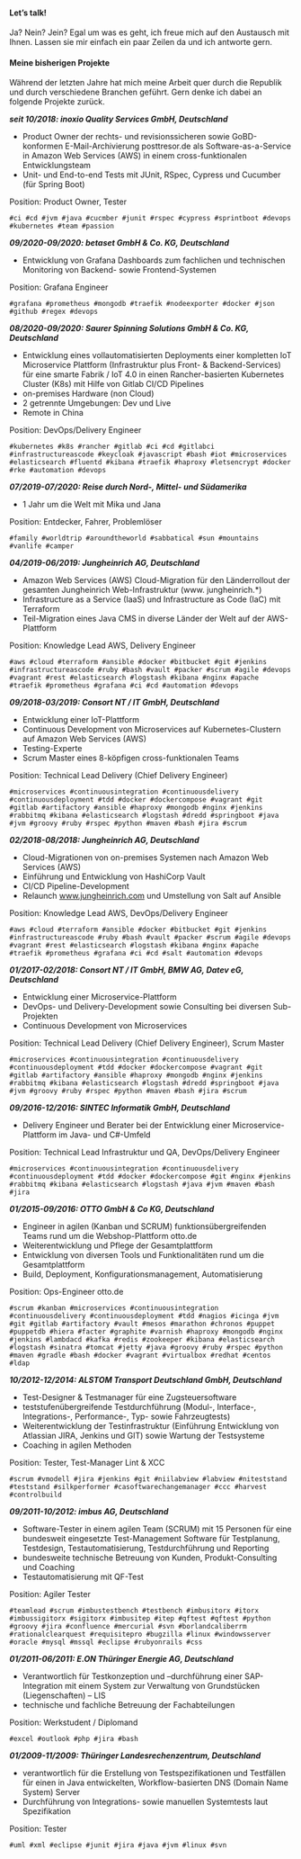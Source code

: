 #### Let’s talk!

Ja? Nein? Jein? Egal um was es geht, ich freue mich auf den Austausch mit Ihnen. Lassen sie mir einfach ein paar
Zeilen da und ich antworte gern.

#### Meine bisherigen Projekte

Während der letzten Jahre hat mich meine Arbeit quer durch die Republik und durch verschiedene Branchen geführt. Gern denke ich dabei an folgende Projekte zurück.

***seit 10/2018: inoxio Quality Services GmbH, Deutschland***

* Product Owner der rechts- und revisionssicheren sowie GoBD-konformen E-Mail-Archivierung posttresor.de als 
Software-as-a-Service in Amazon Web Services (AWS) in einem cross-funktionalen Entwicklungsteam
* Unit- und End-to-end Tests mit JUnit, RSpec, Cypress und Cucumber (für Spring Boot)

Position: Product Owner, Tester

`#ci #cd #jvm #java #cucmber #junit #rspec #cypress #sprintboot #devops #kubernetes #team #passion`

***09/2020-09/2020: betaset GmbH & Co. KG, Deutschland***

* Entwicklung von Grafana Dashboards zum fachlichen und technischen Monitoring von Backend- sowie Frontend-Systemen

Position: Grafana Engineer

`#grafana #prometheus #mongodb #traefik #nodeexporter #docker #json #github #regex #devops`

***08/2020-09/2020: Saurer Spinning Solutions GmbH & Co. KG, Deutschland***

* Entwicklung eines vollautomatisierten Deployments einer kompletten IoT Microservice Plattform (Infrastruktur plus 
Front- & Backend-Services) für eine smarte Fabrik / IoT 4.0 in einen Rancher-basierten Kubernetes Cluster (K8s) mit Hilfe von Gitlab CI/CD Pipelines
* on-premises Hardware (non Cloud)
* 2 getrennte Umgebungen: Dev und Live
* Remote in China

Position: DevOps/Delivery Engineer

`#kubernetes #k8s #rancher #gitlab #ci #cd #gitlabci #infrastructureascode #keycloak #javascript #bash #iot #microservices #elasticsearch #fluentd #kibana #traefik #haproxy #letsencrypt #docker #rke #automation #devops`

***07/2019-07/2020: Reise durch Nord-, Mittel- und Südamerika***

* 1 Jahr um die Welt mit Mika und Jana

Position: Entdecker, Fahrer, Problemlöser

`#family #worldtrip #aroundtheworld #sabbatical #sun #mountains #vanlife #camper`

***04/2019-06/2019: Jungheinrich AG, Deutschland***

* Amazon Web Services (AWS) Cloud-Migration für den Länderrollout der gesamten Jungheinrich Web-Infrastruktur (www.
jungheinrich.*)
* Infrastructure as a Service (IaaS) und Infrastructure as Code (IaC) mit Terraform
* Teil-Migration eines Java CMS in diverse Länder der Welt auf der AWS-Plattform

Position: Knowledge Lead AWS, Delivery Engineer

`#aws #cloud #terraform #ansible #docker #bitbucket #git #jenkins #infrastructureascode #ruby #bash #vault #packer #scrum #agile #devops #vagrant #rest #elasticsearch #logstash #kibana #nginx #apache #traefik #prometheus #grafana #ci #cd #automation #devops`

***09/2018-03/2019: Consort NT / IT GmbH, Deutschland***

* Entwicklung einer IoT-Plattform
* Continuous Development von Microservices auf Kubernetes-Clustern auf Amazon Web Services (AWS)
* Testing-Experte
* Scrum Master eines 8-köpfigen cross-funktionalen Teams

Position: Technical Lead Delivery (Chief Delivery Engineer)

`#microservices #continuousintegration #continuousdelivery #continuousdeployment #tdd #docker #dockercompose #vagrant #git #gitlab #artifactory #ansible #haproxy #mongodb #nginx #jenkins #rabbitmq #kibana #elasticsearch #logstash #dredd #springboot #java #jvm #groovy #ruby #rspec #python #maven #bash #jira #scrum`

***02/2018-08/2018: Jungheinrich AG, Deutschland***

* Cloud-Migrationen von on-premises Systemen nach Amazon Web Services (AWS)
* Einführung und Entwicklung von HashiCorp Vault
* CI/CD Pipeline-Development
* Relaunch www.jungheinrich.com und Umstellung von Salt auf Ansible

Position: Knowledge Lead AWS, DevOps/Delivery Engineer

`#aws #cloud #terraform #ansible #docker #bitbucket #git #jenkins #infrastructureascode #ruby #bash #vault #packer #scrum #agile #devops #vagrant #rest #elasticsearch #logstash #kibana #nginx #apache #traefik #prometheus #grafana #ci #cd #salt #automation #devops`

***01/2017-02/2018: Consort NT / IT GmbH, BMW AG, Datev eG, Deutschland***

* Entwicklung einer Microservice-Plattform
* DevOps- und Delivery-Development sowie Consulting bei diversen Sub-Projekten
* Continuous Development von Microservices

Position: Technical Lead Delivery (Chief Delivery Engineer), Scrum Master

`#microservices #continuousintegration #continuousdelivery #continuousdeployment #tdd #docker #dockercompose #vagrant #git #gitlab #artifactory #ansible #haproxy #mongodb #nginx #jenkins #rabbitmq #kibana #elasticsearch #logstash #dredd #springboot #java #jvm #groovy #ruby #rspec #python #maven #bash #jira #scrum`

***09/2016-12/2016: SINTEC Informatik GmbH, Deutschland***

* Delivery Engineer und Berater bei der Entwicklung einer Microservice-Plattform im Java- und C#-Umfeld

Position: Technical Lead Infrastruktur und QA, DevOps/Delivery Engineer

`#microservices #continuousintegration #continuousdelivery #continuousdeployment #tdd #docker #dockercompose #git #nginx #jenkins #rabbitmq #kibana #elasticsearch #logstash #java #jvm #maven #bash #jira`

***01/2015-09/2016: OTTO GmbH & Co KG, Deutschland***

* Engineer in agilen (Kanban und SCRUM) funktionsübergreifenden Teams rund um die Webshop-Plattform otto.de
* Weiterentwicklung und Pflege der Gesamtplattform
* Entwicklung von diversen Tools und Funktionalitäten rund um die Gesamtplattform
* Build, Deployment, Konfigurationsmanagement, Automatisierung

Position: Ops-Engineer otto.de

`#scrum #kanban #microservices #continuousintegration #continuousdelivery #continuousdeployment #tdd #nagios #icinga #jvm #git #gitlab #artifactory #vault #mesos #marathon #chronos #puppet #puppetdb #hiera #facter #graphite #varnish #haproxy #mongodb #nginx #jenkins #lambdacd #kafka #redis #zookeeper #kibana #elasticsearch #logstash #sinatra #tomcat #jetty #java #groovy #ruby #rspec #python #maven #gradle #bash #docker #vagrant #virtualbox #redhat #centos #ldap`

***10/2012-12/2014: ALSTOM Transport Deutschland GmbH, Deutschland***

* Test-Designer & Testmanager für eine Zugsteuersoftware
* teststufenübergreifende Testdurchführung (Modul-, Interface-, Integrations-, Performance-, Typ- sowie Fahrzeugtests)
* Weiterentwicklung der Testinfrastruktur (Einführung Entwicklung von Atlassian JIRA, Jenkins und GIT) sowie Wartung 
der Testsysteme
* Coaching in agilen Methoden

Position: Tester, Test-Manager Lint & XCC

`#scrum #vmodell #jira #jenkins #git #niilabview #labview #niteststand #teststand #silkperformer #casoftwarechangemanager #ccc #harvest #controlbuild`

***09/2011-10/2012: imbus AG, Deutschland***

* Software-Tester in einem agilen Team (SCRUM) mit 15 Personen für eine bundesweit eingesetzte Test-Management 
Software für Testplanung, Testdesign, Testautomatisierung, Testdurchführung und Reporting
* bundesweite technische Betreuung von Kunden, Produkt-Consulting und Coaching
* Testautomatisierung mit QF-Test

Position: Agiler Tester

`#teamlead #scrum #imbustestbench #testbench #imbusitorx #itorx #imbussigitorx #sigitorx #imbusitep #itep #qftest #qftest #python #groovy #jira #confluence #mercurial #svn #borlandcaliberrm #rationalclearquest #requisitepro #bugzilla #linux #windowsserver #oracle #mysql #mssql #eclipse #rubyonrails #css`

***01/2011-06/2011: E.ON Thüringer Energie AG, Deutschland***

* Verantwortlich für Testkonzeption und –durchführung einer SAP-Integration mit einem System zur Verwaltung von 
Grundstücken (Liegenschaften) – LIS
* technische und fachliche Betreuung der Fachabteilungen

Position: Werkstudent / Diplomand

`#excel #outlook #php #jira #bash`

***01/2009-11/2009: Thüringer Landesrechenzentrum, Deutschland***

* verantwortlich für die Erstellung von Testspezifikationen und Testfällen für einen in Java entwickelten, 
Workflow-basierten DNS (Domain Name System) Server
* Durchführung von Integrations- sowie manuellen Systemtests laut Spezifikation

Position: Tester

`#uml #xml #eclipse #junit #jira #java #jvm #linux #svn`

